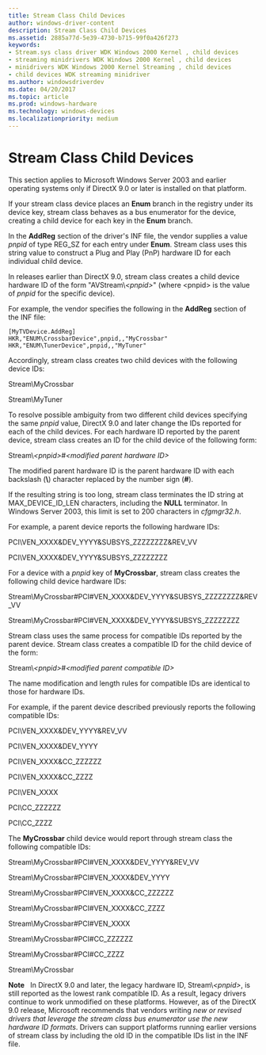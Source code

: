 ```yaml
---
title: Stream Class Child Devices
author: windows-driver-content
description: Stream Class Child Devices
ms.assetid: 2885a77d-5e39-4730-b715-99f0a426f273
keywords:
- Stream.sys class driver WDK Windows 2000 Kernel , child devices
- streaming minidrivers WDK Windows 2000 Kernel , child devices
- minidrivers WDK Windows 2000 Kernel Streaming , child devices
- child devices WDK streaming minidriver
ms.author: windowsdriverdev
ms.date: 04/20/2017
ms.topic: article
ms.prod: windows-hardware
ms.technology: windows-devices
ms.localizationpriority: medium
---
```


# Stream Class Child Devices





This section applies to Microsoft Windows Server 2003 and earlier operating systems only if DirectX 9.0 or later is installed on that platform.

If your stream class device places an **Enum** branch in the registry under its device key, stream class behaves as a bus enumerator for the device, creating a child device for each key in the **Enum** branch.

In the **AddReg** section of the driver's INF file, the vendor supplies a value *pnpid* of type REG\_SZ for each entry under **Enum**. Stream class uses this string value to construct a Plug and Play (PnP) hardware ID for each individual child device.

In releases earlier than DirectX 9.0, stream class creates a child device hardware ID of the form "AVStream\\*&lt;pnpid&gt;*" (where &lt;pnpid&gt; is the value of *pnpid* for the specific device).

For example, the vendor specifies the following in the **AddReg** section of the INF file:

```INF
[MyTVDevice.AddReg]
HKR,"ENUM\CrossbarDevice",pnpid,,"MyCrossbar"
HKR,"ENUM\TunerDevice",pnpid,,"MyTuner"
```

Accordingly, stream class creates two child devices with the following device IDs:

Stream\\MyCrossbar

Stream\\MyTuner

To resolve possible ambiguity from two different child devices specifying the same *pnpid* value, DirectX 9.0 and later change the IDs reported for each of the child devices. For each hardware ID reported by the parent device, stream class creates an ID for the child device of the following form:

Stream\\*&lt;pnpid&gt;*\#*&lt;modified parent hardware ID&gt;*

The modified parent hardware ID is the parent hardware ID with each backslash (**\\**) character replaced by the number sign (**\#**).

If the resulting string is too long, stream class terminates the ID string at MAX\_DEVICE\_ID\_LEN characters, including the **NULL** terminator. In Windows Server 2003, this limit is set to 200 characters in *cfgmgr32.h*.

For example, a parent device reports the following hardware IDs:

PCI\\VEN\_XXXX&DEV\_YYYY&SUBSYS\_ZZZZZZZZ&REV\_VV

PCI\\VEN\_XXXX&DEV\_YYYY&SUBSYS\_ZZZZZZZZ

For a device with a *pnpid* key of **MyCrossbar**, stream class creates the following child device hardware IDs:

Stream\\MyCrossbar\#PCI\#VEN\_XXXX&DEV\_YYYY&SUBSYS\_ZZZZZZZZ&REV\_VV

Stream\\MyCrossbar\#PCI\#VEN\_XXXX&DEV\_YYYY&SUBSYS\_ZZZZZZZZ

Stream class uses the same process for compatible IDs reported by the parent device. Stream class creates a compatible ID for the child device of the form:

Stream\\*&lt;pnpid&gt;*\#*&lt;modified parent compatible ID&gt;*

The name modification and length rules for compatible IDs are identical to those for hardware IDs.

For example, if the parent device described previously reports the following compatible IDs:

PCI\\VEN\_XXXX&DEV\_YYYY&REV\_VV

PCI\\VEN\_XXXX&DEV\_YYYY

PCI\\VEN\_XXXX&CC\_ZZZZZZ

PCI\\VEN\_XXXX&CC\_ZZZZ

PCI\\VEN\_XXXX

PCI\\CC\_ZZZZZZ

PCI\\CC\_ZZZZ

The **MyCrossbar** child device would report through stream class the following compatible IDs:

Stream\\MyCrossbar\#PCI\#VEN\_XXXX&DEV\_YYYY&REV\_VV

Stream\\MyCrossbar\#PCI\#VEN\_XXXX&DEV\_YYYY

Stream\\MyCrossbar\#PCI\#VEN\_XXXX&CC\_ZZZZZZ

Stream\\MyCrossbar\#PCI\#VEN\_XXXX&CC\_ZZZZ

Stream\\MyCrossbar\#PCI\#VEN\_XXXX

Stream\\MyCrossbar\#PCI\#CC\_ZZZZZZ

Stream\\MyCrossbar\#PCI\#CC\_ZZZZ

Stream\\MyCrossbar

**Note**   In DirectX 9.0 and later, the legacy hardware ID, Stream\\*&lt;pnpid&gt;*, is still reported as the lowest rank compatible ID. As a result, legacy drivers continue to work unmodified on these platforms.
However, as of the DirectX 9.0 release, Microsoft recommends that vendors writing *new or revised drivers that leverage the stream class bus enumerator use the new hardware ID formats*. Drivers can support platforms running earlier versions of stream class by including the old ID in the compatible IDs list in the INF file.

 

 

 




